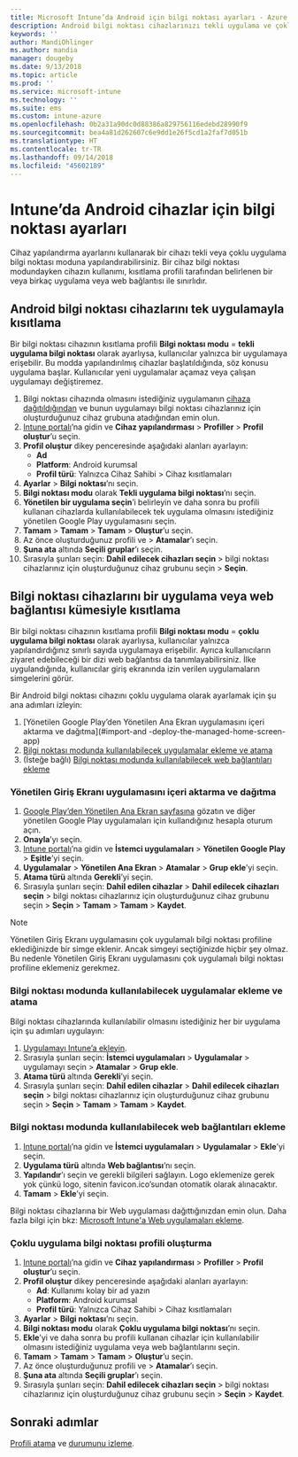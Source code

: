 ```yaml
---
title: Microsoft Intune’da Android için bilgi noktası ayarları - Azure | Microsoft Docs
description: Android bilgi noktası cihazlarınızı tekli uygulama ve çoklu uygulama bilgi noktaları olarak yapılandırın.
keywords: ''
author: MandiOhlinger
ms.author: mandia
manager: dougeby
ms.date: 9/13/2018
ms.topic: article
ms.prod: ''
ms.service: microsoft-intune
ms.technology: ''
ms.suite: ems
ms.custom: intune-azure
ms.openlocfilehash: 0b2a31a90dc0d88386a829756116edebd28990f9
ms.sourcegitcommit: bea4a81d262607c6e9dd1e26f5cd1a2faf7d051b
ms.translationtype: HT
ms.contentlocale: tr-TR
ms.lasthandoff: 09/14/2018
ms.locfileid: "45602189"
---
```

# <a name="kiosk-settings-for-android-devices-in-intune"></a>Intune’da Android cihazlar için bilgi noktası ayarları

Cihaz yapılandırma ayarlarını kullanarak bir cihazı tekli veya çoklu uygulama bilgi noktası moduna yapılandırabilirsiniz. Bir cihaz bilgi noktası modundayken cihazın kullanımı, kısıtlama profili tarafından belirlenen bir veya birkaç uygulama veya web bağlantısı ile sınırlıdır. 

## <a name="restrict-an-android-kiosk-device-to-a-single-app"></a>Android bilgi noktası cihazlarını tek uygulamayla kısıtlama

Bir bilgi noktası cihazının kısıtlama profili **Bilgi noktası modu** = **tekli uygulama bilgi noktası** olarak ayarlıysa, kullanıcılar yalnızca bir uygulamaya erişebilir. Bu modda yapılandırılmış cihazlar başlatıldığında, söz konusu uygulama başlar. Kullanıcılar yeni uygulamalar açamaz veya çalışan uygulamayı değiştiremez.

1. Bilgi noktası cihazında olmasını istediğiniz uygulamanın [cihaza dağıtıldığından](apps-deploy.md) ve bunun uygulamayı bilgi noktası cihazlarınız için oluşturduğunuz cihaz grubuna atadığından emin olun.
2. [Intune portalı](https://portal.azure.com)’na gidin ve **Cihaz yapılandırması** > **Profiller** > **Profil oluştur**’u seçin.
3. **Profil oluştur** dikey penceresinde aşağıdaki alanları ayarlayın:
     - **Ad**
     - **Platform**: Android kurumsal
     - **Profil türü**: Yalnızca Cihaz Sahibi > Cihaz kısıtlamaları
4. **Ayarlar** > **Bilgi noktası**’nı seçin.
5. **Bilgi noktası modu** olarak **Tekli uygulama bilgi noktası**’nı seçin.
6. **Yönetilen bir uygulama seçin**’i belirleyin ve daha sonra bu profili kullanan cihazlarda kullanılabilecek tek uygulama olmasını istediğiniz yönetilen Google Play uygulamasını seçin.
7. **Tamam** > **Tamam** > **Tamam** > **Oluştur**’u seçin.
8. Az önce oluşturduğunuz profili ve > **Atamalar**’ı seçin.
9. **Şuna ata** altında **Seçili gruplar**’ı seçin.
10. Sırasıyla şunları seçin: **Dahil edilecek cihazları seçin** > bilgi noktası cihazlarınız için oluşturduğunuz cihaz grubunu seçin > **Seçin**.

## <a name="restrict-a-kiosk-device-to-a-set-of-apps-or-web-links"></a>Bilgi noktası cihazlarını bir uygulama veya web bağlantısı kümesiyle kısıtlama

Bir bilgi noktası cihazının kısıtlama profili **Bilgi noktası modu** = **çoklu uygulama bilgi noktası** olarak ayarlıysa, kullanıcılar yalnızca yapılandırdığınız sınırlı sayıda uygulamaya erişebilir. Ayrıca kullanıcıların ziyaret edebileceği bir dizi web bağlantısı da tanımlayabilirsiniz. İlke uygulandığında, kullanıcılar giriş ekranında izin verilen uygulamaların simgelerini görür.

Bir Android bilgi noktası cihazını çoklu uygulama olarak ayarlamak için şu ana adımları izleyin:

1. [Yönetilen Google Play’den Yönetilen Ana Ekran uygulamasını içeri aktarma ve dağıtma](#import-and -deploy-the-managed-home-screen-app)
2. [Bilgi noktası modunda kullanılabilecek uygulamalar ekleme ve atama](#add-and-assign-apps-that-can-be-used-in-kiosk-mode)
3. (İsteğe bağlı) [Bilgi noktası modunda kullanılabilecek web bağlantıları ekleme](#add-web-links-that-can-be-used-in-kiosk-mode)

### <a name="import-and-deploy-the-managed-home-screen-app"></a>Yönetilen Giriş Ekranı uygulamasını içeri aktarma ve dağıtma

1. [Google Play’den Yönetilen Ana Ekran sayfasına](https://play.google.com/work/apps/details?id=com.microsoft.launcher.enterprise) gözatın ve diğer yönetilen Google Play uygulamaları için kullandığınız hesapla oturum açın.
2. **Onayla**’yı seçin.
3. [Intune portalı](https://portal.azure.com)’na gidin ve **İstemci uygulamaları** > **Yönetilen Google Play** > **Eşitle**’yi seçin.
4. **Uygulamalar** > **Yönetilen Ana Ekran** > **Atamalar** > **Grup ekle**’yi seçin.
5. **Atama türü** altında **Gerekli**’yi seçin.
6. Sırasıyla şunları seçin: **Dahil edilen cihazlar** > **Dahil edilecek cihazları seçin** > bilgi noktası cihazlarınız için oluşturduğunuz cihaz grubunu seçin > **Seçin** > **Tamam** > **Tamam** > **Kaydet**.

> [!NOTE]
> Yönetilen Giriş Ekranı uygulamasını çok uygulamalı bilgi noktası profiline eklediğinizde bir simge eklenir. Ancak simgeyi seçtiğinizde hiçbir şey olmaz. Bu nedenle Yönetilen Giriş Ekranı uygulamasını çok uygulamalı bilgi noktası profiline eklemeniz gerekmez.

### <a name="add-and-assign-apps-that-can-be-used-in-kiosk-mode"></a>Bilgi noktası modunda kullanılabilecek uygulamalar ekleme ve atama

Bilgi noktası cihazlarında kullanılabilir olmasını istediğiniz her bir uygulama için şu adımları uygulayın:

1. [Uygulamayı Intune’a ekleyin](store-apps-android.md).
2. Sırasıyla şunları seçin: **İstemci uygulamaları** > **Uygulamalar** > uygulamayı seçin > **Atamalar** > **Grup ekle**.
3. **Atama türü** altında **Gerekli**’yi seçin.
4. Sırasıyla şunları seçin: **Dahil edilen cihazlar** > **Dahil edilecek cihazları seçin** > bilgi noktası cihazlarınız için oluşturduğunuz cihaz grubunu seçin > **Seçin** > **Tamam** > **Tamam** > **Kaydet**.

### <a name="add-web-links-that-can-be-used-in-kiosk-mode"></a>Bilgi noktası modunda kullanılabilecek web bağlantıları ekleme

1. [Intune portalı](https://portal.azure.com)’na gidin ve **İstemci uygulamaları** > **Uygulamalar** > **Ekle**’yi seçin.
2. **Uygulama türü** altında **Web bağlantısı**’nı seçin.
3. **Yapılandır**’ı seçin ve gerekli bilgileri sağlayın. Logo eklemenize gerek yok çünkü logo, sitenin favicon.ico’sundan otomatik olarak alınacaktır.
4. **Tamam** > **Ekle**’yi seçin.

Bilgi noktası cihazlarına bir Web uygulaması dağıttığınızdan emin olun. Daha fazla bilgi için bkz: [Microsoft Intune'a Web uygulamaları ekleme](web-app.md).

### <a name="create-a-multi-app-kiosk-profile"></a>Çoklu uygulama bilgi noktası profili oluşturma

1. [Intune portalı](https://portal.azure.com)’na gidin ve **Cihaz yapılandırması** > **Profiller** > **Profil oluştur**’u seçin.
3. **Profil oluştur** dikey penceresinde aşağıdaki alanları ayarlayın:
     - **Ad**: Kullanımı kolay bir ad yazın
     - **Platform**: Android kurumsal
     - **Profil türü**: Yalnızca Cihaz Sahibi > Cihaz kısıtlamaları
4. **Ayarlar** > **Bilgi noktası**’nı seçin.
5. **Bilgi noktası modu** olarak **Çoklu uygulama bilgi noktası**’nı seçin.
6. **Ekle**’yi ve daha sonra bu profili kullanan cihazlar için kullanılabilir olmasını istediğiniz uygulama veya web bağlantılarını seçin.
7. **Tamam** > **Tamam** > **Tamam** > **Oluştur**’u seçin.
8. Az önce oluşturduğunuz profili ve > **Atamalar**’ı seçin.
9. **Şuna ata** altında **Seçili gruplar**’ı seçin.
10. Sırasıyla şunları seçin: **Dahil edilecek cihazları seçin** > bilgi noktası cihazlarınız için oluşturduğunuz cihaz grubunu seçin > **Seçin** > **Kaydet**.

## <a name="next-steps"></a>Sonraki adımlar
[Profili atama](device-profile-assign.md) ve [durumunu izleme](device-profile-monitor.md).
